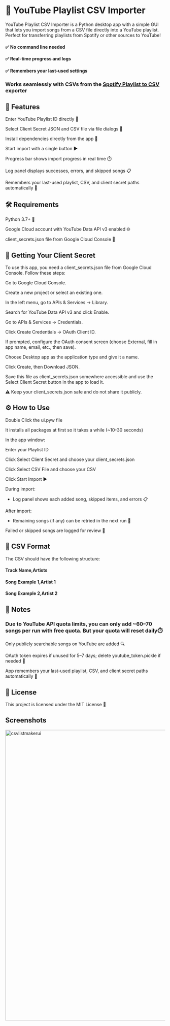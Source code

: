 # 🎵 YouTube Playlist CSV Importer

YouTube Playlist CSV Importer is a Python desktop app with a simple GUI that lets you import songs from a CSV file directly into a YouTube playlist. Perfect for transferring playlists from Spotify or other sources to YouTube!

#### ✅ No command line needed  
#### ✅ Real-time progress and logs  
#### ✅ Remembers your last-used settings 

### Works seamlessly with CSVs from the [Spotify Playlist to CSV](https://github.com/OmurEKiraz/SpotifyPlaylistToCSV) exporter 

## 🚀 Features

Enter YouTube Playlist ID directly 🎯

Select Client Secret JSON and CSV file via file dialogs 📂

Install dependencies directly from the app 🐍

Start import with a single button ▶️

Progress bar shows import progress in real time ⏱️

Log panel displays successes, errors, and skipped songs 📋

Remembers your last-used playlist, CSV, and client secret paths automatically 💾

## 🛠 Requirements

Python 3.7+ 🐍

Google Cloud account with YouTube Data API v3 enabled 🌐

client_secrets.json file from Google Cloud Console 🔑


## 🔑 Getting Your Client Secret

To use this app, you need a client_secrets.json file from Google Cloud Console. Follow these steps:

Go to Google Cloud Console.

Create a new project or select an existing one.

In the left menu, go to APIs & Services → Library.

Search for YouTube Data API v3 and click Enable.

Go to APIs & Services → Credentials.

Click Create Credentials → OAuth Client ID.

If prompted, configure the OAuth consent screen (choose External, fill in app name, email, etc., then save).

Choose Desktop app as the application type and give it a name.

Click Create, then Download JSON.

Save this file as client_secrets.json somewhere accessible and use the Select Client Secret button in the app to load it.

⚠️ Keep your client_secrets.json safe and do not share it publicly.

## ⚙️ How to Use


Double Click the ui.pyw file

It installs all packages at first so it takes a while (~10-30 seconds)

In the app window:

Enter your Playlist ID

Click Select Client Secret and choose your client_secrets.json

Click Select CSV File and choose your CSV

Click Start Import ▶️

During import:

- Log panel shows each added song, skipped items, and errors 📋

After import:

- Remaining songs (if any) can be retried in the next run 🔄

Failed or skipped songs are logged for review 📄

## 📂 CSV Format

The CSV should have the following structure:

#### Track Name,Artists
#### Song Example 1,Artist 1
#### Song Example 2,Artist 2

## 📌 Notes

### Due to YouTube API quota limits, you can only add ~60–70 songs per run with free quota. But your quota will reset daily⏱️

Only publicly searchable songs on YouTube are added 🔍

OAuth token expires if unused for 5–7 days; delete youtube_token.pickle if needed 🔄

App remembers your last-used playlist, CSV, and client secret paths automatically 💾

## 📜 License

This project is licensed under the MIT License 📝

## Screenshots
<img width="1000" height="916" alt="csvlistmakerui" src="https://github.com/user-attachments/assets/6a076678-4074-4d21-a05e-cb72d73f1d4f" />
